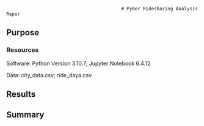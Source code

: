                                              # PyBer Ridesharing Analysis Repor

## Purpose


### Resources
  Software: Python Version 3.10.7; Jupyter Notebook 6.4.12
  
  Data: city_data.csv; ride_daya.csv


## Results

## Summary


